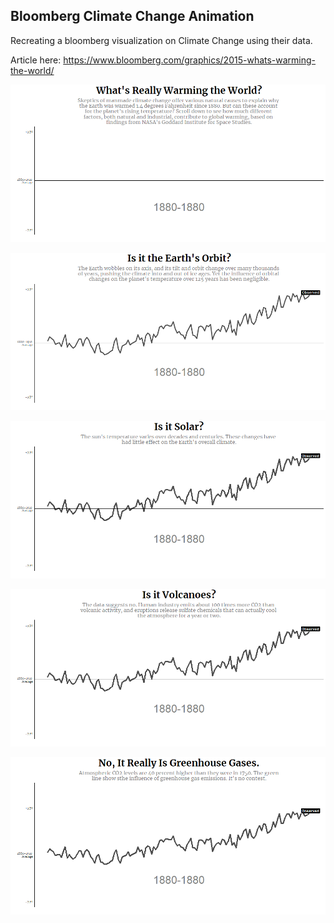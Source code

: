 ## Bloomberg Climate Change Animation

Recreating a bloomberg visualization on Climate Change using their data.

Article here: https://www.bloomberg.com/graphics/2015-whats-warming-the-world/

<p align="center">
  <img src="https://github.com/imjakedaniels/bloomberg_climate_animation/blob/master/animations/bloomberg_orginal.gif">
</p>

<p align="center">
  <img src="https://github.com/imjakedaniels/bloomberg_climate_animation/blob/master/animations/bloomberg_orbital.gif">
</p>

<p align="center">
  <img src="https://github.com/imjakedaniels/bloomberg_climate_animation/blob/master/animations/bloomberg_solar.gif">
</p>

<p align="center">
  <img src="https://github.com/imjakedaniels/bloomberg_climate_animation/blob/master/animations/bloomberg_volcano.gif">
</p>

<p align="center">
  <img src="https://github.com/imjakedaniels/bloomberg_climate_animation/blob/master/animations/bloomberg_greenhouse.gif">
</p>
